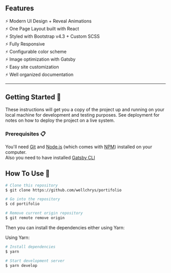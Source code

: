 ## Features

⚡️ Modern UI Design + Reveal Animations\
⚡️ One Page Layout built with React\
⚡️ Styled with Bootstrap v4.3 + Custom SCSS\
⚡️ Fully Responsive\
⚡️ Configurable color scheme\
⚡️ Image optimization with Gatsby\
⚡️ Easy site customization\
⚡️ Well organized documentation

---
## Getting Started 🚀

These instructions will get you a copy of the project up and running on your local machine for development and testing purposes. See deployment for notes on how to deploy the project on a live system.

### Prerequisites 📋

You'll need [Git](https://git-scm.com) and [Node.js](https://nodejs.org/en/download/) (which comes with [NPM](http://npmjs.com)) installed on your computer.\
Also you need to have installed [Gatsby CLI](https://www.gatsbyjs.org/docs/quick-start/)
## How To Use 🔧

```bash
# Clone this repository
$ git clone https://github.com/wellchrys/portifolio

# Go into the repository
$ cd portifolio

# Remove current origin repository
$ git remote remove origin
```

Then you can install the dependencies either using Yarn:

Using Yarn:

```bash
# Install dependencies
$ yarn

# Start development server
$ yarn develop
```
